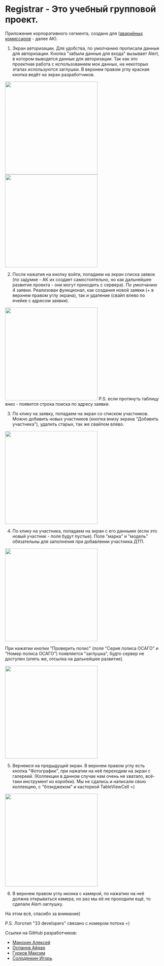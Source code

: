 # Registrar - Это учебный групповой проект.

Приложение корпоративного сегмента, создано для ([аварийных комиссаров](https://ru.wikipedia.org/wiki/Аварийный_комиссар) - далее АК).
1. Экран авторизации. Для удобства, по умолчанию прописали данные для авторизации. Кнопка "забыли данные для входа" вызывает Alert, в котором выводятся данные для авторизации. Так как это проектная работа с использованием мок данных, на некоторых этапах используются заглушки.
В верхнем правом углу красная кнопка ведёт на экран разработчиков.

<img width="300" src="https://user-images.githubusercontent.com/121757460/225208990-edf225c2-83a5-4e10-a913-f92d8ec14bf4.png"><img width="300" src="https://user-images.githubusercontent.com/121757460/225206828-8299b846-8bb8-4d3e-8063-e418fa5d1482.png">

2. После нажатия на кнопку войти, попадаем на экран списка заявок (по задумке - АК их создает самостоятельно, но как дальнейшее развитие проекта - они могут приходить с сервера). По умолчанию 4 заявки. Реализован функционал, как создания новой заявки (+ в верхнем правом углу экрана), так и удаление (свайп влево по ячейке с адресом заявки).

<img width="300" src="https://user-images.githubusercontent.com/121757460/225206867-cab5319d-7a92-48ee-af2d-89fc61fe2bbf.png">
P.S. если протянуть таблицу вниз - появится строка поиска по адресу заявки.

3. По клику на заявку, попадаем на экран со списком участников. Можно добавить новых участников (кнопка внизу экрана "Добавить участника"), удалить старых, так же свайпом влево.
<img width="300" src="https://user-images.githubusercontent.com/121757460/225206926-7e21e9cb-66d9-4dad-861b-e59e74462033.png">

4. По клику на участника, попадаем на экран с его данными (если это новый участник - поля будут пустые). Поле "марка" и "модель" обязательны для заполнения при добавлении участника ДТП.

<img width="300" src="https://user-images.githubusercontent.com/121757460/225206972-027dee7a-4586-4d8d-8af8-235dd09dbb7c.png">

При нажатии кнопки "Проверить полис" (поля "Серия полиса ОСАГО" и "Номер полиса ОСАГО") появляется "заглушка", будто сервер не доступен (опять же, отсылка на дальнейшее развитие).

<img width="300" src="https://user-images.githubusercontent.com/121757460/225207046-60443245-9c53-4715-90fd-f1be1478d36e.png">

5. Вернемся на предыдущий экран. В верхнем правом углу есть кнопка "Фотографии", при нажатии на неё переходим на экран с галереей. (Коллекции в данном случае нам очень не хватало, всё-таки инструмент из коробки). Мы не сдались и написали свою коллекцию, с "блэкджеком" и  касторкой TableViewCell =)

<img width="300" src="https://user-images.githubusercontent.com/121757460/225207072-bd46e5a5-9dd7-427a-bda5-21fb48db713f.png">


6. В верхнем правом углу иконка с камерой, по нажатию на неё должна открываться камера, но раз мы её не проходили ещё, то сделали Alert-заглушку.

На этом всё, спасибо за внимание)

P.S. Логотип "33 developers" связано с номером потока =)


Ссылки на GitHub разработчиков:
- [Манохин Алексей](https://github.com/Manohin)
- [Оспанов Айдар](https://github.com/Ospanidze)
- [Гурков Максим](https://github.com/maksimgurkov)
- [Солодянкин Игорь](https://github.com/SoloNineZero)
